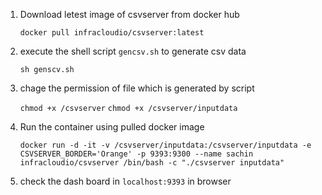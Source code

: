 1. Download letest image of csvserver from docker hub 

    `docker pull infracloudio/csvserver:latest`
2. execute the shell script `gencsv.sh` to generate csv data 

   `sh genscv.sh`
4. chage the permission of file which is generated by script 

    `chmod +x /csvserver`
    `chmod +x /csvserver/inputdata`
3. Run the container using pulled docker image 

    `docker run -d -it -v /csvserver/inputdata:/csvserver/inputdata -e CSVSERVER_BORDER='Orange' -p 9393:9300 --name sachin infracloudio/csvserver /bin/bash -c "./csvserver inputdata"`
4. check the dash board in  `localhost:9393` in browser 
